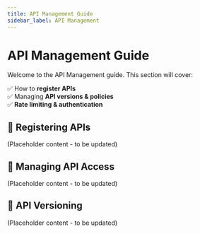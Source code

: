 ```yaml
---
title: API Management Guide
sidebar_label: API Management
---
```


# API Management Guide

Welcome to the API Management guide. This section will cover:

✅ How to **register APIs**  
✅ Managing **API versions & policies**  
✅ **Rate limiting & authentication**

## 📌 Registering APIs
(Placeholder content - to be updated)

## 🔑 Managing API Access
(Placeholder content - to be updated)

## 🚀 API Versioning
(Placeholder content - to be updated)
